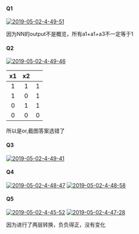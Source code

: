 #### Q1
<a href="https://ibb.co/QDKLLcF"><img src="https://i.ibb.co/bbKTT3g/2019-05-02-4-49-51.png" alt="2019-05-02-4-49-51" border="0"></a>

因为NN的output不是概览，所有a1+a1+a3不一定等于1

#### Q2
<a href="https://ibb.co/qdL4qpJ"><img src="https://i.ibb.co/7XxTMKk/2019-05-02-4-49-46.png" alt="2019-05-02-4-49-46" border="0"></a>

|x1|x2||
|:----:|:----:|:----:|
|1|1|1|
|1|0|1|
|0|1|1|
|0|0|0|

所以是or,截图答案选错了
#### Q3
<a href="https://ibb.co/smB8YHt"><img src="https://i.ibb.co/GxhzSTF/2019-05-02-4-49-41.png" alt="2019-05-02-4-49-41" border="0"></a>

#### Q4
<a href="https://ibb.co/kxHdYWy"><img src="https://i.ibb.co/mGDxQMB/2019-05-02-4-48-47.png" alt="2019-05-02-4-48-47" border="0"></a>
<a href="https://imgbb.com/"><img src="https://i.ibb.co/fHkNRLw/2019-05-02-4-48-58.png" alt="2019-05-02-4-48-58" border="0"></a>


#### Q5
<a href="https://ibb.co/3dRT733"><img src="https://i.ibb.co/r0dQmjj/2019-05-02-4-45-52.png" alt="2019-05-02-4-45-52" border="0"></a>
<a href="https://ibb.co/18wRXcF"><img src="https://i.ibb.co/f4PrNJj/2019-05-02-4-47-28.png" alt="2019-05-02-4-47-28" border="0"></a>

因为进行了两层转换，负负得正，没有变化

